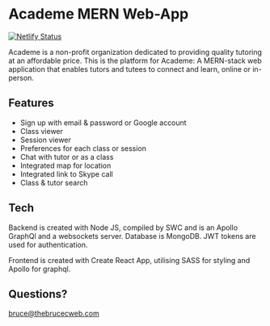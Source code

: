 # Academe MERN Web-App

[![Netlify Status](https://api.netlify.com/api/v1/badges/9528a7d2-bd0d-412c-a9dd-240271a8642b/deploy-status)](https://app.netlify.com/sites/academe/deploys)

Academe is a non-profit organization dedicated to providing quality tutoring at an affordable price. This is the platform for Academe: A MERN-stack web application that enables tutors and tutees to connect and learn, online or in-person.

## Features

- Sign up with email & password or Google account
- Class viewer
- Session viewer
- Preferences for each class or session
- Chat with tutor or as a class
- Integrated map for location
- Integrated link to Skype call
- Class & tutor search

## Tech

Backend is created with Node JS, compiled by SWC and is an Apollo GraphQl and a websockets server. Database is MongoDB. JWT tokens are used for authentication.

Frontend is created with Create React App, utilising SASS for styling and Apollo for graphql.

## Questions?

[bruce@thebrucecweb.com](mailto:bruce@thebrucecweb.com)
